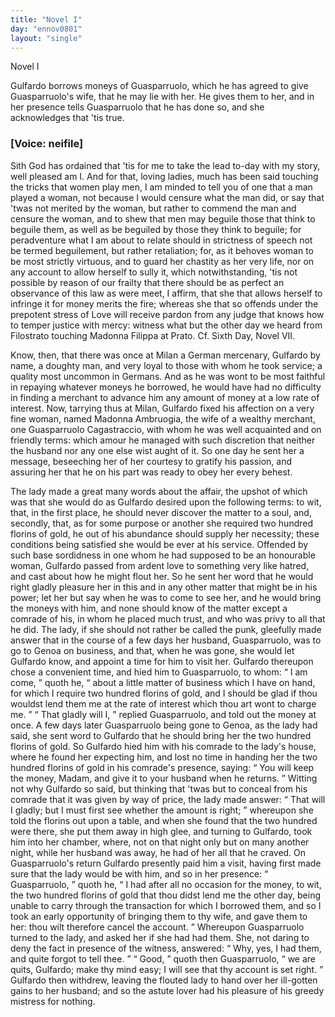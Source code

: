 ```yaml
---
title: "Novel I"
day: "ennov0801"
layout: "single"
---
```

<html>
 <head>
 </head>
 <body>
  <div id="nov0801" type="novella" who="neifile">
   <head>
    Novel I
   </head>
   <argument>
    <p>
     <milestone id="p08010001"/>
     <!--(i)-->
     Gulfardo borrows moneys of Guasparruolo, which he has
	agreed to give Guasparruolo's wife, that he may lie
	with her. He gives them to her, and in her presence
	tells Guasparruolo that he has done so, and she
	acknowledges that 'tis true.
     <!--(/i)-->
    </p>
   </argument>
   <p>
    <h3>
     [Voice: neifile]
    </h3>
   </p>
   <div3 type="commentary" who="neifile">
    <p>
     <milestone id="p08010002"/>
     <!--(sc)-->
     Sith
     <!--(/sc)-->
     God has ordained that 'tis for me to take the lead to-day
      with
      my story, well pleased am I. And for that, loving ladies, much has
      been said touching the tricks that women play men, I am minded to
      tell you of one that a man played a woman, not because I would
      censure what the man did, or say that 'twas not merited by the
      woman, but rather to commend the man and censure the woman,
      and to shew that men may beguile those that think to beguile them,
      as well as be beguiled by those they think to beguile;
     <milestone id="p08010003"/>
     for peradventure
      what I am about to relate should in strictness of speech not be
      termed beguilement, but rather retaliation; for, as it behoves woman
      to be most strictly virtuous, and to guard her chastity as her very life,
      nor on any account to allow herself to sully it, which notwithstanding,
      'tis not possible by reason of our frailty that there should be as perfect
      an observance of this law as were meet, I affirm, that she that allows
      herself to infringe it for money merits the fire;
     <milestone id="p08010004"/>
     whereas she that so
      offends under the prepotent stress of Love will receive pardon from
      any judge that knows how to temper justice with mercy: witness
      what but the other day we heard from Filostrato touching Madonna
      Filippa at Prato.
     <note>
      Cf. Sixth Day, Novel VII.
     </note>
    </p>
   </div3>
   <p>
    <milestone id="p08010005"/>
    Know, then, that there was once at Milan a German mercenary,
      Gulfardo by name, a doughty man, and very loyal to those with
    <pb n="178"/>
    whom
      he took service; a quality most uncommon in Germans.
      And as he was wont to be most faithful in repaying whatever moneys
      he borrowed, he would have had no difficulty in finding a merchant
      to advance him any amount of money at a low rate of interest.
    <milestone id="p08010006"/>
    Now, tarrying thus at Milan, Gulfardo fixed his affection on a very
      fine woman, named Madonna Ambruogia, the wife of a wealthy
      merchant, one Guasparruolo Cagastraccio, with whom he was well
      acquainted and on friendly terms: which amour he managed with
      such discretion that neither the husband nor any one else wist aught
      of it. So one day he sent her a message, beseeching her of her
      courtesy to gratify his passion, and assuring her that he on his part
      was ready to obey her every behest.
   </p>
   <p>
    <milestone id="p08010007"/>
    The lady made a great many words about the affair, the upshot
      of which was that she would do as Gulfardo desired upon the following
      terms: to wit, that, in the first place, he should never discover
      the matter to a soul, and, secondly, that, as for some purpose or another
      she required two hundred florins of gold, he out of his abundance
      should supply her necessity; these conditions being satisfied she
      would be ever at his service.
    <milestone id="p08010008"/>
    Offended by such base sordidness in
      one whom he had supposed to be an honourable woman, Gulfardo
      passed from ardent love to something very like hatred, and cast about
      how he might flout her. So he sent her word that he would right
      gladly pleasure her in this and in any other matter that might be in
      his power; let her but say when he was to come to see her, and he
      would bring the moneys with him, and none should know of the
      matter except a comrade of his, in whom he placed much trust, and
      who was privy to all that he did.
    <milestone id="p08010009"/>
    The lady, if she should not rather
      be called the punk, gleefully made answer that in the course of a few
      days her husband, Guasparruolo, was to go to Genoa on business, and
      that, when he was gone, she would let Gulfardo know, and appoint a
      time for him to visit her.
    <milestone id="p08010010"/>
    Gulfardo thereupon chose a convenient
      time, and hied him to Guasparruolo, to whom:
    <q direct="unspecified">
     I am come,
    </q>
    quoth he,
    <q direct="unspecified">
     about a little matter of business which I have on hand,
	for which I require two hundred florins of gold, and I should be glad
	if thou wouldst lend them me at the rate of interest which thou
	art wont to charge me.
    </q>
    <q direct="unspecified">
     That gladly will I,
    </q>
    replied Guasparruolo,
      and told out the money at once.
    <milestone id="p08010011"/>
    A few days later Guasparruolo
      being gone to Genoa, as the lady had said, she sent word to Gulfardo
    <pb n="179"/>
    that
      he should bring her the two hundred florins of gold.
    <milestone id="p08010012"/>
    So Gulfardo
      hied him with his comrade to the lady's house, where he found
      her expecting him, and lost no time in handing her the two
      hundred florins of gold in his comrade's presence, saying:
    <q direct="unspecified">
     You
	will keep the money, Madam, and give it to your husband when he returns.
    </q>
    <milestone id="p08010013"/>
    Witting not why Gulfardo so said, but thinking that 'twas
      but to conceal from his comrade that it was given by way of price,
      the lady made answer:
    <q direct="unspecified">
     That will I gladly; but I must first see
	whether the amount is right;
    </q>
    whereupon she told the florins out
      upon a table, and when she found that the two hundred were there,
      she put them away in high glee,
    <milestone id="p08010014"/>
    and turning to Gulfardo, took him
      into her chamber, where, not on that night only but on many
      another night, while her husband was away, he had of her all that
      he craved.
    <milestone id="p08010015"/>
    On Guasparruolo's return Gulfardo presently paid him a
      visit, having first made sure that the lady would be with him, and so
      in her presence:
    <q direct="unspecified">
     Guasparruolo,
    </q>
    quoth he,
    <q direct="unspecified">
     I had after all no
	occasion for the money, to wit, the two hundred florins of gold that
	thou didst lend me the other day, being unable to carry through the
	transaction for which I borrowed them, and so I took an early opportunity
	of bringing them to thy wife, and gave them to her: thou
	wilt therefore cancel the account.
    </q>
    <milestone id="p08010016"/>
    Whereupon Guasparruolo
      turned to the lady, and asked her if she had had them. She, not
      daring to deny the fact in presence of the witness, answered:
    <q direct="unspecified">
     Why, yes, I had them, and quite forgot to tell thee.
    </q>
    <milestone id="p08010017"/>
    <q direct="unspecified">
     Good,
    </q>
    quoth then Guasparruolo,
    <q direct="unspecified">
     we are quits, Gulfardo; make thy mind
	easy; I will see that thy account is set right.
    </q>
    <milestone id="p08010018"/>
    Gulfardo then
      withdrew, leaving the flouted lady to hand over her ill-gotten gains
      to her husband; and so the astute lover had his pleasure of his greedy
      mistress for nothing.
   </p>
  </div>
 </body>
</html>